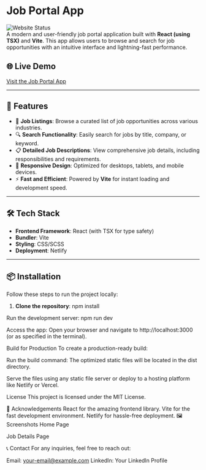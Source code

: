 # Job Portal App

![Website Status](https://img.shields.io/website?url=https%3A%2F%2Ffluffy-centaur-8a4474.netlify.app)  
A modern and user-friendly job portal application built with **React (using TSX)** and **Vite**. This app allows users to browse and search for job opportunities with an intuitive interface and lightning-fast performance.

## 🌐 Live Demo
[Visit the Job Portal App](https://fluffy-centaur-8a4474.netlify.app/)

---

## 🚀 Features
- 🏢 **Job Listings**: Browse a curated list of job opportunities across various industries.
- 🔍 **Search Functionality**: Easily search for jobs by title, company, or keyword.
- 📋 **Detailed Job Descriptions**: View comprehensive job details, including responsibilities and requirements.
- 🎨 **Responsive Design**: Optimized for desktops, tablets, and mobile devices.
- ⚡ **Fast and Efficient**: Powered by **Vite** for instant loading and development speed.

---

## 🛠️ Tech Stack
- **Frontend Framework**: React (with TSX for type safety)
- **Bundler**: Vite
- **Styling**: CSS/SCSS
- **Deployment**: Netlify

---

## 📦 Installation

Follow these steps to run the project locally:

1. **Clone the repository**:
npm install

Run the development server:
npm run dev

Access the app: Open your browser and navigate to http://localhost:3000 (or as specified in the terminal).

Build for Production
To create a production-ready build:

Run the build command:
The optimized static files will be located in the dist directory.

Serve the files using any static file server or deploy to a hosting platform like Netlify or Vercel.


License
This project is licensed under the MIT License.

🤝 Acknowledgements
React for the amazing frontend library.
Vite for the fast development environment.
Netlify for hassle-free deployment.
🖼️ Screenshots
Home Page

Job Details Page

📞 Contact
For any inquiries, feel free to reach out:

Email: your-email@example.com
LinkedIn: Your LinkedIn Profile
